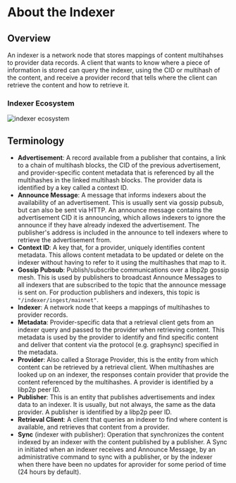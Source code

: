 # About the Indexer

## Overview
An indexer is a network node that stores mappings of content multihahses to provider data records.  A client that wants to know where a piece of information is stored can query the indexer, using the CID or multihash of the content, and receive a provider record that tells where the client can retrieve the content and how to retrieve it.

### Indexer Ecosystem

![indexer ecosystem](indexer_ecosys.png)

## Terminology
- **Advertisement**: A record available from a publisher that contains, a link to a chain of multihash blocks, the CID of the previous advertisement, and provider-specific content metadata that is referenced by all the multihashes in the linked multihash blocks.  The provider data is identified by a key called a context ID.
- **Announce Message**: A message that informs indexers about the availability of an advertisement.  This is usually sent via gossip pubsub, but can also be sent via HTTP.  An announce message contains the advertisement CID it is announcing, which allows indexers to ignore the announce if they have already indexed the advertisement.  The publisher's address is included in the announce to tell indexers where to retrieve the advertisement from.
- **Context ID**: A key that, for a provider, uniquely identifies content metadata.  This allows content metadata to be updated or delete on the indexer without having to refer to it using the multihashes that map to it.
- **Gossip Pubsub**: Publish/subscribe communications over a libp2p gossip mesh. This is used by publishers to broadcast Announce Messages to all indexers that are subscribed to the topic that the announce message is sent on. For production publishers and indexers, this topic is `"/indexer/ingest/mainnet"`.
- **Indexer**: A network node that keeps a mappings of multihashes to provider records.
- **Metadata**: Provider-specific data that a retrieval client gets from an indexer query and passed to the provider when retrieving content.  This metadata is used by the provider to identify and find specific content and deliver that content via the protocol (e.g. graphsync) specified in the metadata. 
- **Provider**: Also called a Storage Provider, this is the entity from which content can be retrieved by a retrieval client.  When multihashes are looked up on an indexer, the responses contain provider that provide the content referenced by the multihashes.  A provider is identified by a libp2p peer ID.
- **Publisher**: This is an entity that publishes advertisements and index data to an indexer.  It is usually, but not always, the same as the data provider. A publisher is identified by a libp2p peer ID.
- **Retrieval Client**: A client that queries an indexer to find where content is available, and retrieves that content from a provider. 
- **Sync** (indexer with publisher):  Operation that synchronizes the content indexed by an indexer with the content published by a publisher.  A Sync in initiated when an indexer receives and Announce Message, by an administrative command to sync with a publisher, or by the indexer when there have been no updates for aprovider for some period of time (24 hours by default).
